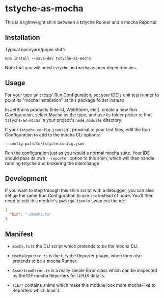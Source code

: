 # tstyche-as-mocha

This is a lightweight shim between a tstyche Runner and a mocha Reporter.

## Installation

Typical npm/yarn/pnpm stuff:

```shell
npm install --save-dev tstyche-as-mocha
```

Note that you will need `tstyche` and `mocha` as peer dependencies.

## Usage

For your type unit tests' Run Configuration, set your IDE's unit test runner to point its "mocha installation" at this package folder instead.

In JetBrains products (IntelliJ, WebStorm, etc.), create a new Run Configuration, select Mocha as the type, and use its folder picker to find `tstyche-as-mocha` in your project's `node_modules` directory.

If your `tstyche.config.json` isn't proximal to your test files, edit the Run Configuration to add to the mocha CLI options:

```
--config path/to/tstyche.config.json
```

Run the configuration just as you would a normal mocha suite.
Your IDE should pass its own `--reporter` option to this shim, which will then handle running tstyche and brokering the interchange.

## Development

If you want to step through this shim script with a debugger, you can also set up the same Run Configuration to use `tsx` instead of node.
You'll then need to edit this module's `package.json` to swap out the `bin`:

```json
{
  "bin": "./mocha.ts"
}
```

## Manifest

- `mocha.ts` is the CLI script which pretends to be the mocha CLI.

- `MochaReporter.ts` is the tstyche Reporter plugin, when then also pretends to be a mocha Runner.

- `AssertionError.ts` is a really simple Error class which can be inspected by the IDE mocha Reporters for UI/UX details.

- `lib/*` contains shims which make this module look more mocha-like to Reporters which load it.
